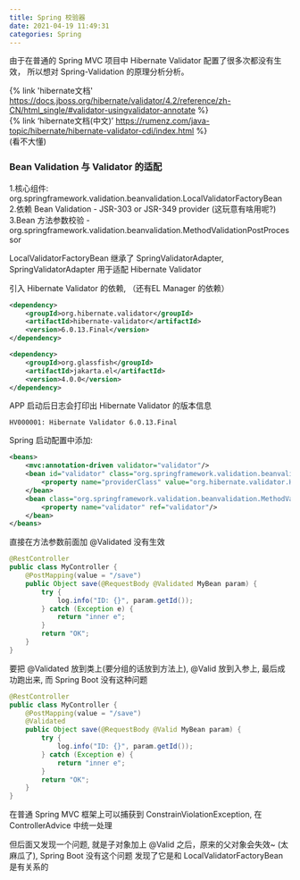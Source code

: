 ```yaml
---
title: Spring 校验器
date: 2021-04-19 11:49:31
categories: Spring
---
```

由于在普通的 Spring MVC 项目中 Hibernate Validator 配置了很多次都没有生效，
所以想对 Spring-Validation 的原理分析分析。

{% link 'hibernate文档' https://docs.jboss.org/hibernate/validator/4.2/reference/zh-CN/html_single/#validator-usingvalidator-annotate %}  
{% link ‘hibernate文档(中文)’ https://rumenz.com/java-topic/hibernate/hibernate-validator-cdi/index.html %}  
(看不大懂)

### Bean Validation 与 Validator 的适配

1.核心组件: org.springframework.validation.beanvalidation.LocalValidatorFactoryBean  
2.依赖 Bean Validation - JSR-303 or JSR-349 provider (这玩意有啥用呢?)  
3.Bean 方法参数校验 - org.springframework.validation.beanvalidation.MethodValidationPostProcessor

LocalValidatorFactoryBean 继承了 SpringValidatorAdapter, SpringValidatorAdapter 用于适配 Hibernate Validator  

引入 Hibernate Validator 的依赖, （还有EL Manager 的依赖）
```xml
<dependency>
	<groupId>org.hibernate.validator</groupId>
	<artifactId>hibernate-validator</artifactId>
	<version>6.0.13.Final</version>
</dependency>
```
```xml
<dependency>
	<groupId>org.glassfish</groupId>
	<artifactId>jakarta.el</artifactId>
	<version>4.0.0</version>
</dependency>
```

APP 启动后日志会打印出 Hibernate Validator 的版本信息
```text
HV000001: Hibernate Validator 6.0.13.Final
```

Spring 启动配置中添加: 
```xml
<beans>
    <mvc:annotation-driven validator="validator"/>
    <bean id="validator" class="org.springframework.validation.beanvalidation.LocalValidationFactoryBean">
        <property name="providerClass" value="org.hibernate.validator.HibernateValidator"/>
    </bean>
    <bean class="org.springframework.validation.beanvalidation.MethodValidationPostProcessor">
        <property name="validator" ref="validator"/>
    </bean>
</beans>
```

直接在方法参数前面加 @Validated 没有生效
```java
@RestController
public class MyController {
    @PostMapping(value = "/save")
    public Object save(@RequestBody @Validated MyBean param) {
        try {
            log.info("ID: {}", param.getId());
        } catch (Exception e) {
            return "inner e";
        }
        return "OK";
    }
}
```

要把 @Validated 放到类上(要分组的话放到方法上), @Valid 放到入参上, 最后成功跑出来, 而 Spring Boot 没有这种问题  
```java
@RestController
public class MyController {
    @PostMapping(value = "/save")
    @Validated
    public Object save(@RequestBody @Valid MyBean param) {
        try {
            log.info("ID: {}", param.getId());
        } catch (Exception e) {
            return "inner e";
        }
        return "OK";
    }
}
```
在普通 Spring MVC 框架上可以捕获到 ConstrainViolationException, 在 ControllerAdvice 中统一处理 

但后面又发现一个问题, 就是子对象加上 @Valid 之后，原来的父对象会失效~ (太麻瓜了), Spring Boot 没有这个问题
发现了它是和 LocalValidatorFactoryBean 是有关系的